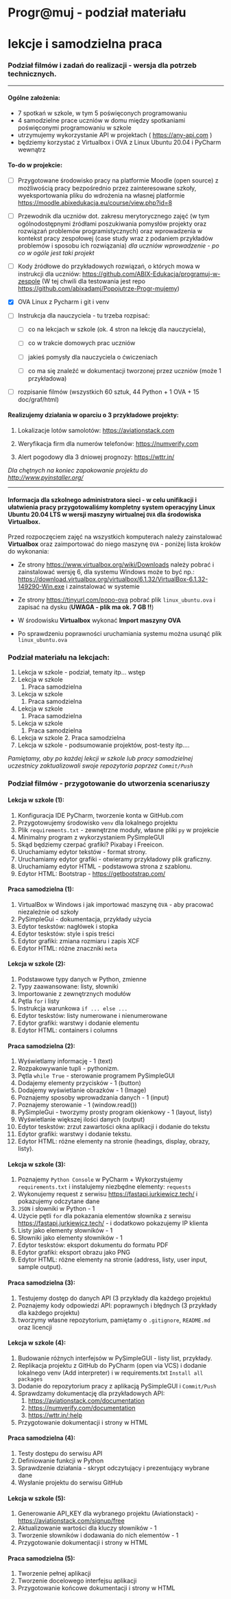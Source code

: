 # Progr@muj - podział materiału

# lekcje i samodzielna praca

### Podział filmów i zadań do realizacji - wersja dla potrzeb technicznych.

---

#### Ogólne założenia:

- 7 spotkań w szkole, w tym 5 poświęconych programowaniu
- 4 samodzielne prace uczniów w domu między spotkaniami poświęconymi programowaniu w szkole
- utrzymujemy wykorzystanie API w projektach ( https://any-api.com )
- będziemy korzystać z Virtualbox i OVA z Linux Ubuntu 20.04 i PyCharm wewnątrz

#### To-do w projekcie:

- [ ] Przygotowane środowisko pracy na platformie Moodle (open source) z możliwością pracy bezpośrednio przez zainteresowane szkoły, wyeksportowania pliku do wdrożenia na własnej platformie https://moodle.abixedukacja.eu/course/view.php?id=8

- [ ] Przewodnik dla uczniów dot. zakresu merytorycznego zajęć (w tym ogólnodostępnymi źródłami poszukiwania pomysłów projekty oraz  rozwiązań problemów programistycznych) oraz wprowadzenia w kontekst pracy zespołowej (case study wraz z podaniem przykładów problemów i sposobu ich rozwiązania) *dla uczniów wprowadzenie - po co w ogóle jest taki projekt*  

- [ ] Kody źródłowe do przykładowych rozwiązań, o których mowa w instrukcji dla uczniów: https://github.com/ABIX-Edukacja/programuj-w-zespole (W tej chwili dla testowania jest repo https://github.com/abixadamj/Popojutrze-Progr-mujemy)

- [x] OVA Linux z Pycharm i git i venv

- [ ] Instrukcja dla nauczyciela - tu trzeba rozpisać:
  
  - [ ] co na lekcjach w szkole (ok. 4 stron na lekcję dla nauczyciela),
  
  - [ ] co w trakcie domowych prac uczniów
  
  - [ ] jakieś pomysły dla nauczyciela o ćwiczeniach
  
  - [ ] co ma się znaleźć w dokumentacji tworzonej przez uczniów (może 1 przykładowa)

- [ ] rozpisanie filmów (wszystkich 60 sztuk, 44 Python + 1 OVA + 15 doc/graf/html)

#### Realizujemy działania w oparciu o 3 przykładowe projekty:

1. Lokalizacje lotów samolotów: https://aviationstack.com

2. Weryfikacja firm dla numerów telefonów: https://numverify.com

3. Alert pogodowy dla 3 dniowej prognozy: https://wttr.in/

*Dla chętnych na koniec zapakowanie projektu do http://www.pyinstaller.org/*

---

#### Informacja dla szkolnego administratora sieci - w celu unifikacji i ułatwienia pracy przygotowaliśmy kompletny system operacyjny Linux Ubuntu 20.04 LTS w wersji maszyny wirtualnej `OVA` dla środowiska Virtualbox.

Przed rozpoczęciem zajęć na wszystkich komputerach należy zainstalować **Virtualbox** oraz zaimportować do niego maszynę `OVA` - poniżej lista kroków do wykonania:

- Ze strony https://www.virtualbox.org/wiki/Downloads należy pobrać i zainstalować wersję 6, dla systemu Windows może to być np.:  https://download.virtualbox.org/virtualbox/6.1.32/VirtualBox-6.1.32-149290-Win.exe i zainstalować w systemie

- Ze strony https://tinyurl.com/popo-ova pobrać plik `linux_ubuntu.ova` i zapisać na dysku (**UWAGA - plik ma ok. 7 GB !!**)

- W środowisku **Virtualbox** wykonać **Import maszyny OVA**

- Po sprawdzeniu poprawności uruchamiania systemu można usunąć plik `linux_ubuntu.ova`

### Podział materiału na lekcjach:

1. Lekcja w szkole - podział, tematy itp... wstęp
2. Lekcja w szkole 
   1. Praca samodzielna
3. Lekcja w szkole
   1. Praca samodzielna
4. Lekcja w szkole
   1. Praca samodzielna
5. Lekcja w szkole
   1. Praca samodzielna
6. Lekcja w szkole
   2. Praca samodzielna      
7. Lekcja w szkole - podsumowanie projektów, post-testy itp....

*Pamiętamy, aby po każdej lekcji w szkole lub pracy samodzielnej uczestnicy zaktualizowali swoje repozytoria poprzez `Commit/Push`*

### Podział filmów - przygotowanie do utworzenia scenariuszy

#### Lekcja w szkole (1):

1. Konfiguracja IDE PyCharm, tworzenie konta w GitHub.com
2. Przygotowujemy środowisko `venv` dla lokalnego projektu
3. Plik `requirements.txt` - zewnętrzne moduły, własne pliki `py` w projekcie 
4. Minimalny program z wykorzystaniem PySimpleGUI
5. Skąd będziemy czerpać grafiki? Pixabay i Freeicon.
6. Uruchamiamy edytor tekstów - format strony.
7. Uruchamiamy edytor grafiki - otwieramy przykładowy plik graficzny.
8. Uruchamiamy edytor HTML - podstawowa strona z szablonu.
9. Edytor HTML: Bootstrap - https://getbootstrap.com/ 

#### Praca samodzielna (1):

1. VirtualBox w Windows i jak importować maszynę `OVA` - aby pracować niezależnie od szkoły
2. PySimpleGui - dokumentacja, przykłady użycia
3. Edytor teskstów: nagłówek i stopka
4. Edytor teskstów: style i spis treści
5. Edytor grafiki: zmiana rozmiaru i zapis XCF
6. Edytor HTML:  różne znaczniki `meta` 

#### Lekcja w szkole (2):

1. Podstawowe typy danych w Python, zmienne 
2. Typy zaawansowane: listy, słowniki 
3. Importowanie z zewnętrznych modułów 
4. Pętla `for` i listy
5. Instrukcja warunkowa `if ... else ...` 
6. Edytor teskstów: listy numerowane i nienumerowane 
7. Edytor grafiki: warstwy i dodanie elementu
8. Edytor HTML: containers i columns


#### Praca samodzielna (2):

1. Wyświetlamy informację - 1 (text)
2. Rozpakowywanie tupli - pythonizm.
3. Pętla `while True` - sterowanie programem PySimpleGUI
4. Dodajemy elementy przycisków - 1 (button)
5. Dodajemy wyświetlanie obrazków - 1 (Image)
6. Poznajemy sposoby wprowadzania danych - 1 (input)
7. Poznajemy sterowanie - 1 (window.read())
8. PySimpleGui - tworzymy prosty program okienkowy - 1 (layout, listy)
9. Wyświetlanie większej ilości danych (output)
10. Edytor teskstów: zrzut zawartości okna aplikacji i dodanie do tekstu
11. Edytor grafiki: warstwy i dodanie tekstu. 
12. Edytor HTML: różne elementy na stronie (headings, display, obrazy, listy).


#### Lekcja w szkole (3):

1. Poznajemy `Python Console` w PyCharm + Wykorzystujemy `requirements.txt` i instalujemy niezbędne elementy: `requests` 
2. Wykonujemy request z serwisu https://fastapi.jurkiewicz.tech/ i pokazujemy odczytane dane
3. `JSON` i słowniki w Python - 1
4. Użycie pętli `for` dla pokazania elementów słownika z serwisu https://fastapi.jurkiewicz.tech/ - i dodatkowo pokazujemy IP klienta
5. Listy jako elementy słowników - 1
6. Słowniki jako elementy słowników - 1
7. Edytor teskstów: eksport dokumentu do formatu PDF
8. Edytor grafiki: eksport obrazu jako PNG 
9. Edytor HTML: różne elementy na stronie (address, listy, user input, sample output). 


#### Praca samodzielna (3):

1. Testujemy dostęp do danych API (3 przykłady dla każdego projektu)
2. Poznajemy kody odpowiedzi API: poprawnych i błędnych (3 przykłady dla każdego projektu)
3. tworzymy własne repozytorium, pamiętamy o `.gitignore`, `README.md` oraz licencji

#### Lekcja w szkole (4):

1. Budowanie różnych interfejsów w PySimpleGUI - listy list, przykłady.
2. Replikacja projektu z GitHub do PyCharm (open via VCS) i dodanie lokalnego venv (Add interpreter) i w requirements.txt `Install all packages`
3. Dodanie do repozytorium pracy z aplikacją PySimpleGUI i `Commit/Push`
4. Sprawdzamy dokumentację dla przykładowych API:
   1. https://aviationstack.com/documentation
   2. https://numverify.com/documentation
   3. https://wttr.in/:help
5. Przygotowanie dokumentacji i strony w HTML


#### Praca samodzielna (4):

1. Testy dostępu do serwisu API
2. Definiowanie funkcji w Python
3. Sprawdzenie działania - skrypt odczytujący i prezentujący wybrane dane
4. Wysłanie projektu do serwisu GitHub

#### Lekcja w szkole (5):

1. Generowanie API_KEY  dla wybranego projektu (Aviationstack) - https://aviationstack.com/signup/free
2. Aktualizowanie wartości dla kluczy słowników - 1
3. Tworzenie słowników i dodawania do nich elementów - 1
4. Przygotowanie dokumentacji i strony w HTML

#### Praca samodzielna (5):

1. Tworzenie pełnej aplikacji
2. Tworzenie docelowego interfejsu aplikacji
3. Przygotowanie końcowe dokumentacji i strony w HTML
